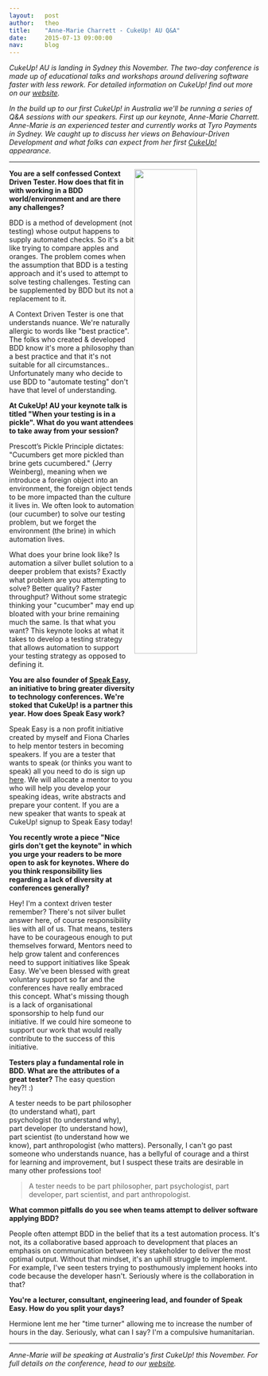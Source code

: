```yaml
---
layout:   post
author:   theo
title:    "Anne-Marie Charrett - CukeUp! AU Q&A"
date:     2015-07-13 09:00:00
nav:      blog
---
```


*CukeUp! AU is landing in Sydney this November. The two-day conference is made up of educational talks and workshops around delivering software faster with less rework.  For detailed information on CukeUp! find out more on our [website](https://cucumber.io/events/cukeup-australia-2015).*

*In the build up to our first CukeUp! in Australia we'll be running a series of Q&A sessions with our speakers. First up our keynote, Anne-Marie Charrett. Anne-Marie is an experienced tester and currently works at Tyro Payments in Sydney. We caught up to discuss her views on Behaviour-Driven Development and what folks can expect from her first [CukeUp!](https://cucumber.io/events/cukeup-australia-2015) appearance.*
***

<img src="https://cucumber.io/images/blog/charrett-300.jpg" style="float:right; width:50%">


**You are a self confessed Context Driven Tester. How does that fit in with working in a BDD world/environment and are there any challenges?**

BDD is a method of development (not testing) whose output happens to supply automated checks. So it's a bit like trying to compare apples and oranges. The problem comes when the assumption that BDD is a testing approach and it's used to attempt to solve testing challenges. Testing can be supplemented by BDD but its not a replacement to it.

A Context Driven Tester is one that understands nuance. We're naturally allergic to words like "best practice". The folks who created & developed BDD know it's more a philosophy than a best practice and that it's not suitable for all circumstances.. Unfortunately many who decide to use BDD to  "automate testing" don't have that level of understanding.


**At CukeUp! AU your keynote talk is titled "When your testing is in a pickle". What do you want attendees to take away from your session?**

Prescott’s Pickle Principle dictates: "Cucumbers get more pickled than brine gets cucumbered." (Jerry Weinberg),  meaning when we introduce a foreign object into an environment, the foreign object tends to be more impacted than the culture it lives in. We often look to automation (our cucumber) to solve our testing problem, but we forget the environment (the brine) in which automation lives.

What does your brine look like? Is automation a silver bullet solution to a deeper problem that exists? Exactly what problem are you attempting to solve? Better quality? Faster throughput? Without some strategic thinking your "cucumber" may end up bloated with your brine remaining much the same. Is that what you want? This keynote looks at what it takes to develop a testing strategy that allows automation to support your testing strategy as opposed to defining it.

**You are also founder of [Speak Easy](http://speakeas.ie/), an initiative to bring greater diversity to technology conferences. We're stoked that CukeUp! is a partner this year. How does Speak Easy work?**

Speak Easy is a non profit initiative created by myself and Fiona Charles to help mentor testers in becoming speakers. If you are a tester that wants to speak (or thinks you want to speak) all you need to do is sign up [here](http://speakeas.ie/). We will allocate a mentor to you who will help you develop your speaking ideas, write abstracts and prepare your content. If you are a new speaker that wants to speak at CukeUp! signup to Speak Easy today!

**You recently wrote a piece "Nice girls don't get the keynote" in which you urge your readers to be more open to ask for keynotes. Where do you think responsibility lies regarding a lack of diversity at conferences generally?**

Hey! I'm a context driven tester remember? There's not silver bullet answer here, of course responsibility lies with all of us.  That means, testers have to be courageous enough to put themselves forward, Mentors need to help grow talent and conferences need to support initiatives like Speak Easy. We've been blessed with great voluntary support so far and the conferences have really embraced this concept. What's missing though is a lack of organisational sponsorship to help fund our initiative. If we could hire someone to support our work that would really contribute to the success of this initiative.

**Testers play a fundamental role in BDD. What are the attributes of a great tester?**
The easy question hey?! :)

A tester needs to be part philosopher (to understand what), part psychologist (to understand why), part developer (to understand how), part scientist (to understand how we know), part anthropologist (who matters). Personally, I can't go past someone who understands nuance, has a bellyful of courage and a thirst for learning and improvement, but I suspect these traits are desirable in many other professions too!

> A tester needs to be part philosopher, part psychologist, part developer, part scientist, and part anthropologist.

**What common pitfalls do you see when teams attempt to deliver software applying BDD?**

People often attempt BDD in the belief that its a test automation process. It's not, its a collaborative based approach to development that places an emphasis on communication between key stakeholder to deliver the most optimal output. Without that mindset, it's an uphill struggle to implement. For example, I've seen testers trying to posthumously implement hooks into code because the developer hasn't. Seriously where is the collaboration in that?


**You're a lecturer, consultant, engineering lead, and founder of Speak Easy. How do you split your days?**

Hermione lent me her "time turner" allowing me to increase the number of hours in the day. Seriously, what can I say? I'm a compulsive humanitarian.

***
*Anne-Marie will be speaking at Australia's first CukeUp! this November. For full details on the conference, head to our [website](https://cucumber.io/events/cukeup-australia-2015).*
